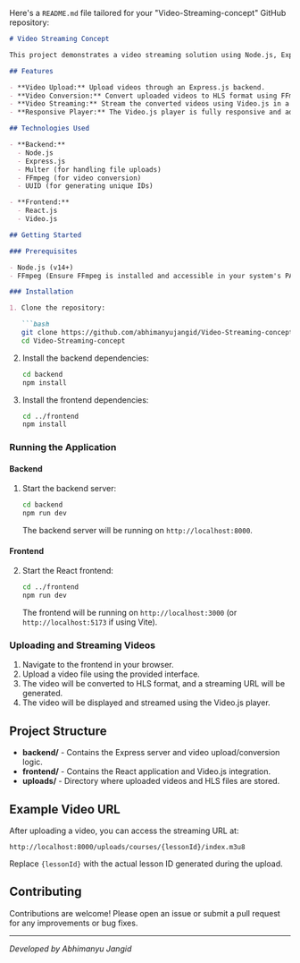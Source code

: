 Here's a `README.md` file tailored for your "Video-Streaming-concept" GitHub repository:

```markdown
# Video Streaming Concept

This project demonstrates a video streaming solution using Node.js, Express, and Video.js. The application allows users to upload video files, which are then converted to HLS (HTTP Live Streaming) format using FFmpeg. The converted videos can be streamed via a React frontend using Video.js.

## Features

- **Video Upload:** Upload videos through an Express.js backend.
- **Video Conversion:** Convert uploaded videos to HLS format using FFmpeg.
- **Video Streaming:** Stream the converted videos using Video.js in a React frontend.
- **Responsive Player:** The Video.js player is fully responsive and adapts to different screen sizes.

## Technologies Used

- **Backend:**
  - Node.js
  - Express.js
  - Multer (for handling file uploads)
  - FFmpeg (for video conversion)
  - UUID (for generating unique IDs)

- **Frontend:**
  - React.js
  - Video.js

## Getting Started

### Prerequisites

- Node.js (v14+)
- FFmpeg (Ensure FFmpeg is installed and accessible in your system's PATH)

### Installation

1. Clone the repository:

   ```bash
   git clone https://github.com/abhimanyujangid/Video-Streaming-concept.git
   cd Video-Streaming-concept
   ```

2. Install the backend dependencies:

   ```bash
   cd backend
   npm install
   ```

3. Install the frontend dependencies:

   ```bash
   cd ../frontend
   npm install
   ```

### Running the Application

#### Backend

1. Start the backend server:

   ```bash
   cd backend
   npm run dev
   ```

   The backend server will be running on `http://localhost:8000`.

#### Frontend

2. Start the React frontend:

   ```bash
   cd ../frontend
   npm run dev
   ```

   The frontend will be running on `http://localhost:3000` (or `http://localhost:5173` if using Vite).

### Uploading and Streaming Videos

1. Navigate to the frontend in your browser.
2. Upload a video file using the provided interface.
3. The video will be converted to HLS format, and a streaming URL will be generated.
4. The video will be displayed and streamed using the Video.js player.

## Project Structure

- **backend/** - Contains the Express server and video upload/conversion logic.
- **frontend/** - Contains the React application and Video.js integration.
- **uploads/** - Directory where uploaded videos and HLS files are stored.

## Example Video URL

After uploading a video, you can access the streaming URL at:

```
http://localhost:8000/uploads/courses/{lessonId}/index.m3u8
```

Replace `{lessonId}` with the actual lesson ID generated during the upload.

## Contributing

Contributions are welcome! Please open an issue or submit a pull request for any improvements or bug fixes.


---

*Developed by Abhimanyu Jangid*



